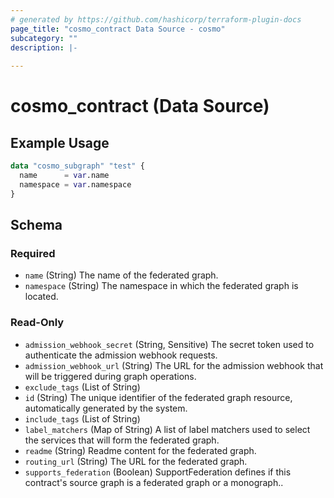 ```yaml
---
# generated by https://github.com/hashicorp/terraform-plugin-docs
page_title: "cosmo_contract Data Source - cosmo"
subcategory: ""
description: |-
  
---
```


# cosmo_contract (Data Source)



## Example Usage

```terraform
data "cosmo_subgraph" "test" {
  name      = var.name
  namespace = var.namespace
}
```

<!-- schema generated by tfplugindocs -->
## Schema

### Required

- `name` (String) The name of the federated graph.
- `namespace` (String) The namespace in which the federated graph is located.

### Read-Only

- `admission_webhook_secret` (String, Sensitive) The secret token used to authenticate the admission webhook requests.
- `admission_webhook_url` (String) The URL for the admission webhook that will be triggered during graph operations.
- `exclude_tags` (List of String)
- `id` (String) The unique identifier of the federated graph resource, automatically generated by the system.
- `include_tags` (List of String)
- `label_matchers` (Map of String) A list of label matchers used to select the services that will form the federated graph.
- `readme` (String) Readme content for the federated graph.
- `routing_url` (String) The URL for the federated graph.
- `supports_federation` (Boolean) SupportFederation defines if this contract's source graph is a federated graph or a monograph..
